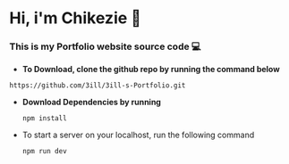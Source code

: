 # Hi, i'm Chikezie 👋

### This is my Portfolio website source code 💻

* **To Download, clone the github repo by running the command below**

```
https://github.com/3ill/3ill-s-Portfolio.git
```

* **Download Dependencies by running**

  ```
  npm install
  ```
* To start a server on your localhost, run the following command

  ```
  npm run dev
  ```
